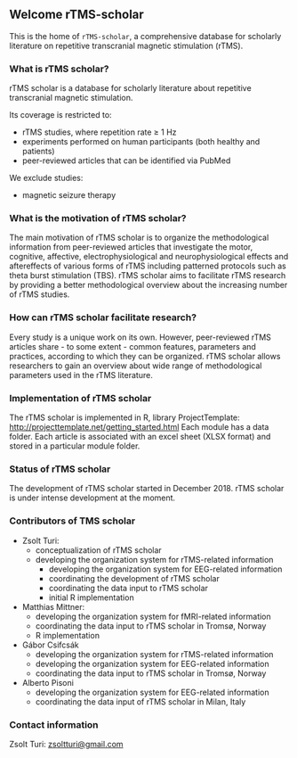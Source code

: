 ## Welcome rTMS-scholar

This is the home of `rTMS-scholar`, a comprehensive database for scholarly literature on repetitive transcranial magnetic stimulation (rTMS).

### What is rTMS scholar?

rTMS scholar is a database for scholarly literature about repetitive transcranial magnetic stimulation. 

Its coverage is restricted to:
- rTMS studies, where repetition rate ≥ 1 Hz
- experiments performed on human participants (both healthy and patients)
- peer-reviewed articles that can be identified via PubMed

We exclude studies:
- magnetic seizure therapy

### What is the motivation of rTMS scholar?

The main motivation of rTMS scholar is to organize the methodological information from peer-reviewed articles that investigate the motor, cognitive, affective, electrophysiological and neurophysiological effects and aftereffects of various forms of rTMS including patterned protocols such as theta burst stimulation (TBS). rTMS scholar aims to facilitate rTMS research by providing a better methodological overview about the increasing number of rTMS studies. 

### How can rTMS scholar facilitate research? 

Every study is a unique work on its own. However, peer-reviewed rTMS articles share - to some extent - common features, parameters and practices, according to which they can be organized. rTMS scholar allows researchers to gain an overview about wide range of methodological parameters used in the rTMS literature. 

### Implementation of rTMS scholar
The rTMS scholar is implemented in R, library ProjectTemplate: http://projecttemplate.net/getting_started.html
Each module has a data folder. Each article is associated with an excel sheet (XLSX format) and stored in a particular module folder. 

### Status of rTMS scholar
The development of rTMS scholar started in December 2018. rTMS scholar is under intense development at the moment.

### Contributors of TMS scholar

- Zsolt Turi: 
  - conceptualization of rTMS scholar
  - developing the organization system for rTMS-related information
	- developing the organization system for EEG-related information
	- coordinating the development of rTMS scholar
	- coordinating the data input to rTMS scholar
	- initial R implementation
- Matthias Mittner: 
	- developing the organization system for fMRI-related information
	- coordinating the data input to rTMS scholar in Tromsø, Norway
	- R implementation 
- Gábor Csifcsák
	- developing the organization system for rTMS-related information
	- developing the organization system for EEG-related information
	- coordinating the data input to rTMS scholar in Tromsø, Norway
- Alberto Pisoni
	- developing the organization system for EEG-related information
	- coordinating the data input of rTMS scholar in Milan, Italy

### Contact information

Zsolt Turi: zsoltturi@gmail.com
